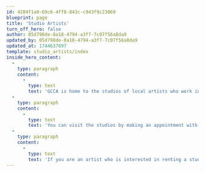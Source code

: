 ```yaml
---
id: 4204f1a0-69c6-4ff8-843c-c943f9c23069
blueprint: page
title: 'Studio Artists'
turn_off_hero: false
author: 05d798de-8a18-4794-a3f7-7c07f56a8da9
updated_by: 05d798de-8a18-4794-a3f7-7c07f56a8da9
updated_at: 1744637097
template: studio_artists/index
inside_hero_content:
  -
    type: paragraph
    content:
      -
        type: text
        text: 'GCCA is home to the studios of local artists who work in a variety of mediums.'
  -
    type: paragraph
    content:
      -
        type: text
        text: 'You can visit the studios by making an appointment with the individual artists, or by attending the First Friday gallery crawl from 6 – 9 pm on the first Friday of most months.'
  -
    type: paragraph
    content:
      -
        type: text
        text: 'If you are an artist who is interested in renting a studio at GCCA, please visit our studio rentals page and fill out an application to be added to our waitlist. For more information about studio rentals, contact us at info@artcentergreenville.org or (864) 735-3948.'
---
```

